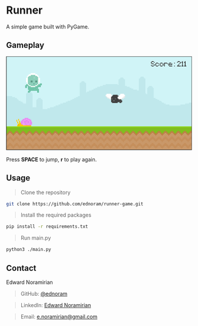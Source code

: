 # Runner

A simple game built with PyGame.

## Gameplay

![screenshot](./public/gameplay.png)

Press **SPACE** to jump, **r** to play again.

## Usage

> Clone the repository

```bash
git clone https://github.com/ednoram/runner-game.git
```

> Install the required packages

```bash
pip install -r requirements.txt

```

> Run main.py

```bash
python3 ./main.py

```

## Contact

Edward Noramirian

> GitHub: [@ednoram](https://github.com/ednoram)

> LinkedIn: [Edward Noramirian](https://www.linkedin.com/in/edward-noramirian)

> Email: e.noramirian@gmail.com
